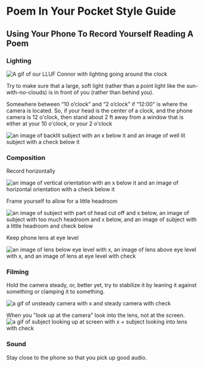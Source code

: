 # Poem In Your Pocket Style Guide

## Using Your Phone To Record Yourself Reading A Poem

### Lighting

![A gif of our LLUF Connor with lighting going around the clock]()

Try to make sure that a large, soft light (rather than a point light like the sun-with-no-clouds) is in front of you (rather than behind you).  

Somewhere between “10 o’clock” and “2 o’clock” if “12:00” is where the camera is located. 
So, if your head is the center of a clock, and the phone camera is 12 o'clock, then stand about 2 ft away from a window that is either at your 10 o'clock, or your 2 o'clock

![an image of backlit subject with an x below it and an image of well lit subject with a check below it](https://files.slack.com/files-pri/T0HTW3H0V-F012MPRTWMU/lighting.png?pub_secret=d7a836695c)


### Composition

Record horizontally

![an image of vertical orientation with an x below it and an image of horizontal orientation with a check below it](https://files.slack.com/files-pri/T0HTW3H0V-F013JBNFR6U/orientation.png?pub_secret=718b101a2e)

Frame yourself to allow for a little headroom

![an image of subject with part of head cut off and x below, an image of subject with too much headroom and x below, and an image of subject with a little headroom and check below](https://files.slack.com/files-pri/T0HTW3H0V-F012MQN5CJJ/headroom.png?pub_secret=d49f2a1493)

Keep phone lens at eye level

![an image of lens below eye level with x, an image of lens above eye level with x, and an image of lens at eye level with check](https://files.slack.com/files-pri/T0HTW3H0V-F0130NU1CKE/phone_angle.png?pub_secret=a6e099278f)


### Filming

Hold the camera steady, or, better yet, try to stabilize it by leaning it against something or clamping it to something.

![a gif of unsteady camera with x and steady camera with check](https://media.giphy.com/media/MCdiRB9g3VSsznPMDi/giphy.gif)

When you "look up at the camera" look into the lens, not at the screen.
![a gif of subject looking up at screen with x + subject looking into lens with check](https://media.giphy.com/media/Y2grK9ZytEyMMb9nnr/giphy.gif)


### Sound

Stay close to the phone so that you pick up good audio.
